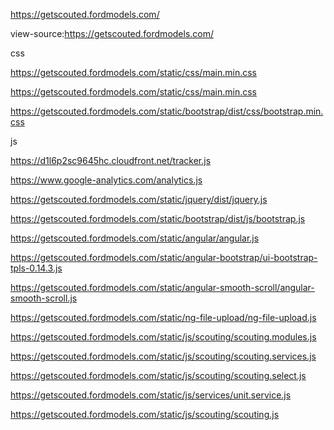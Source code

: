 https://getscouted.fordmodels.com/

view-source:https://getscouted.fordmodels.com/



css

https://getscouted.fordmodels.com/static/css/main.min.css

https://getscouted.fordmodels.com/static/css/main.min.css

https://getscouted.fordmodels.com/static/bootstrap/dist/css/bootstrap.min.css



js

https://d1l6p2sc9645hc.cloudfront.net/tracker.js

https://www.google-analytics.com/analytics.js

https://getscouted.fordmodels.com/static/jquery/dist/jquery.js

https://getscouted.fordmodels.com/static/bootstrap/dist/js/bootstrap.js

https://getscouted.fordmodels.com/static/angular/angular.js

https://getscouted.fordmodels.com/static/angular-bootstrap/ui-bootstrap-tpls-0.14.3.js

https://getscouted.fordmodels.com/static/angular-smooth-scroll/angular-smooth-scroll.js

https://getscouted.fordmodels.com/static/ng-file-upload/ng-file-upload.js

https://getscouted.fordmodels.com/static/js/scouting/scouting.modules.js

https://getscouted.fordmodels.com/static/js/scouting/scouting.services.js

https://getscouted.fordmodels.com/static/js/scouting/scouting.select.js

https://getscouted.fordmodels.com/static/js/services/unit.service.js

https://getscouted.fordmodels.com/static/js/scouting/scouting.js